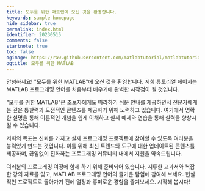 ```yaml
---
title: 모두를 위한 매트랩에 오신 것을 환영합니다.
keywords: sample homepage
hide_sidebar: true
permalink: index.html
identifier: 20230515
comments: false
startnote: true
toc: false
ogimage: https://raw.githubusercontent.com/matlabtutorial/matlabtutorial.github.io/main/images/ogimage.png
ogtitle: 모두를 위한 MATLAB
---
```


안녕하세요! "모두를 위한 MATLAB"에 오신 것을 환영합니다. 저희 튜토리얼 페이지는 MATLAB 프로그래밍 언어를 처음부터 배우기에 완벽한 시작점이 될 것입니다.

"모두를 위한 MATLAB"은 초보자에게도 따라하기 쉬운 안내를 제공하면서 전문가에게는 깊은 통찰력과 도전적인 콘텐츠를 제공하기 위해 노력하고 있습니다. 여기에서 명확한 설명을 통해 이론적인 개념을 쉽게 이해하고 실제 예제와 연습을 통해 실력을 향상시킬 수 있습니다.

저희의 목표는 신뢰를 가지고 실제 프로그래밍 프로젝트에 참여할 수 있도록 여러분을 능력있게 만드는 것입니다. 이를 위해 최신 트렌드와 도구에 대한 업데이트된 콘텐츠를 제공하며, 끊임없이 진화하는 프로그래밍 커뮤니티 내에서 지원을 약속드립니다.

여러분의 프로그래밍 여정에 함께 하기 위해 준비되어 있습니다. 지루한 교과서와 복잡한 강의 자료를 잊고, MATLAB 프로그래밍 언어의 즐거운 탐험에 참여해 보세요. 현실적인 프로젝트로 돌아가기 전에 열정과 흥미로운 경험을 즐겨보세요. 시작해 봅시다!